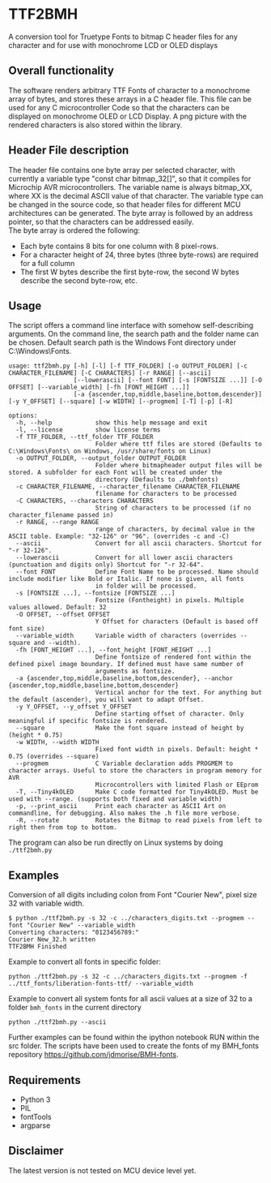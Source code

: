 # TTF2BMH

A conversion tool for Truetype Fonts to bitmap C header files for any character and for use with monochrome LCD or OLED displays  

## Overall functionality
The software renders arbitrary TTF Fonts of character to a monochrome array of bytes, and stores these arrays in a C header file. This file can be used for any C microcontroller Code so that the characters can be displayed on monochrome OLED or LCD Display. A png picture with the rendered characters is also stored within the library.

## Header File description
The header file contains one byte array per selected character, with currently a variable type "const char bitmap_32[]", so that it compiles for Microchip AVR microcontrollers. The variable name is always bitmap_XX, where XX is the decimal ASCII value of that character. The variable type can be changed in the source code, so that header files for different MCU architectures can be generated.
The byte array is followed by an address pointer, so that the characters can be addressed easily.  
The byte array is ordered the following:
* Each byte contains 8 bits for one column with 8 pixel-rows.
* For a character height of 24, three bytes (three byte-rows) are required for a full column
* The first W bytes describe the first byte-row, the second W bytes describe the second byte-row, etc.

## Usage
The script offers a command line interface with somehow self-describing arguments. On the command line, the search path and the folder name can be chosen. Default search path is the Windows Font directory under C:\Windows\Fonts\.


    usage: ttf2bmh.py [-h] [-l] [-f TTF_FOLDER] [-o OUTPUT_FOLDER] [-c CHARACTER_FILENAME] [-C CHARACTERS] [-r RANGE] [--ascii]
                      [--lowerascii] [--font FONT] [-s [FONTSIZE ...]] [-O OFFSET] [--variable_width] [-fh [FONT_HEIGHT ...]]
                      [-a {ascender,top,middle,baseline,bottom,descender}] [-y Y_OFFSET] [--square] [-w WIDTH] [--progmem] [-T] [-p] [-R]

    options:
      -h, --help            show this help message and exit
      -l, --license         show license terms
      -f TTF_FOLDER, --ttf_folder TTF_FOLDER
                            Folder where ttf files are stored (Defaults to C:\Windows\Fonts\ on Windows, /usr/share/fonts on Linux)
      -o OUTPUT_FOLDER, --output_folder OUTPUT_FOLDER
                            Folder where bitmapheader output files will be stored. A subfolder for each Font will be created under the
                            directory (Defaults to ./bmhfonts)
      -c CHARACTER_FILENAME, --character_filename CHARACTER_FILENAME
                            filename for characters to be processed
      -C CHARACTERS, --characters CHARACTERS
                            String of characters to be processed (if no character_filename passed in)
      -r RANGE, --range RANGE
                            range of characters, by decimal value in the ASCII table. Example: "32-126" or "96". (overrides -c and -C)
      --ascii               Convert for all ascii characters. Shortcut for "-r 32-126".
      --lowerascii          Convert for all lower ascii characters (punctuation and digits only) Shortcut for "-r 32-64".
      --font FONT           Define Font Name to be processed. Name should include modifier like Bold or Italic. If none is given, all fonts
                            in folder will be processed.
      -s [FONTSIZE ...], --fontsize [FONTSIZE ...]
                            Fontsize (Fontheight) in pixels. Multiple values allowed. Default: 32
      -O OFFSET, --offset OFFSET
                            Y Offset for characters (Default is based off font size)
      --variable_width      Variable width of characters (overrides --square and --width).
      -fh [FONT_HEIGHT ...], --font_height [FONT_HEIGHT ...]
                            Define fontsize of rendered font within the defined pixel image boundary. If defined must have same number of
                            arguments as fontsize.
      -a {ascender,top,middle,baseline,bottom,descender}, --anchor {ascender,top,middle,baseline,bottom,descender}
                            Vertical anchor for the text. For anything but the default (ascender), you will want to adapt Offset.
      -y Y_OFFSET, --y_offset Y_OFFSET
                            Define starting offset of character. Only meaningful if specific fontsize is rendered.
      --square              Make the font square instead of height by (height * 0.75)
      -w WIDTH, --width WIDTH
                            Fixed font width in pixels. Default: height * 0.75 (overrides --square)
      --progmem             C Variable declaration adds PROGMEM to character arrays. Useful to store the characters in program memory for AVR
                            Microcontrollers with limited Flash or EEprom
      -T, --Tiny4kOLED      Make C code formatted for Tiny4kOLED. Must be used with --range. (supports both fixed and variable width)
      -p, --print_ascii     Print each character as ASCII Art on commandline, for debugging. Also makes the .h file more verbose.
      -R, --rotate          Rotates the Bitmap to read pixels from left to right then from top to bottom.

The program can also be run directly on Linux systems by doing `./ttf2bmh.py`

## Examples

Conversion of all digits including colon from Font "Courier New", pixel size 32 with variable width.

    $ python ./ttf2bmh.py -s 32 -c ../characters_digits.txt --progmem --font "Courier New" --variable_width
    Converting characters: "0123456789:"
    Courier New_32.h written
    TTF2BMH Finished


Example to convert all fonts in specific folder:

    python ./ttf2bmh.py -s 32 -c ../characters_digits.txt --progmem -f ../ttf_fonts/liberation-fonts-ttf/ --variable_width


Example to convert all system fonts for all ascii values at a size of 32 to a folder `bmh_fonts` in the current directory

    python ./ttf2bmh.py --ascii

Further examples can be found within the ipython notebook RUN within the src folder.
The scripts have been used to create the fonts of my BMH_fonts repository https://github.com/jdmorise/BMH-fonts.

## Requirements
* Python 3
* PIL
* fontTools
* argparse

## Disclaimer
The latest version is not tested on MCU device level yet.
